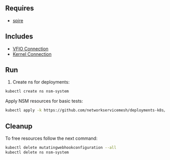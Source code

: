 ## Requires

- [spire](../spire)

## Includes

- [VFIO Connection](../use-cases/Vfio2Noop)
- [Kernel Connection](../use-cases/SriovKernel2Noop)

## Run

1. Create ns for deployments:
```bash
kubectl create ns nsm-system
```

Apply NSM resources for basic tests:
```bash
kubectl apply -k https://github.com/networkservicemesh/deployments-k8s/examples/sriov?ref=94363a17a1b638c21af57a736fea289184a35e51
```

## Cleanup

To free resources follow the next command:
```bash
kubectl delete mutatingwebhookconfiguration --all
kubectl delete ns nsm-system
```
